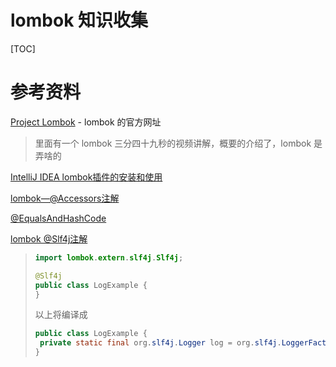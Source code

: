 # lombok 知识收集

[TOC]

# 参考资料

[Project Lombok](https://projectlombok.org/)  - lombok 的官方网址

>  里面有一个 lombok 三分四十九秒的视频讲解，概要的介绍了，lombok 是弄啥的

[IntelliJ IDEA lombok插件的安装和使用](https://jingyan.baidu.com/article/0a52e3f4e53ca1bf63ed725c.html)

[lombok—@Accessors注解](http://www.tianwenjie.cn/lombok-accessorszhu-jie/)

[@EqualsAndHashCode](https://www.jianshu.com/p/70fa9b64b652)

[lombok @Slf4j注解](https://blog.csdn.net/xue632777974/article/details/80437452)

> ```java
> import lombok.extern.slf4j.Slf4j;
> 
> @Slf4j
> public class LogExample {
> }
> ```
>
> 以上将编译成
>
> ```java
> public class LogExample {
>  private static final org.slf4j.Logger log = org.slf4j.LoggerFactory.getLogger(LogExample.class);
> }
> ```
>
> 